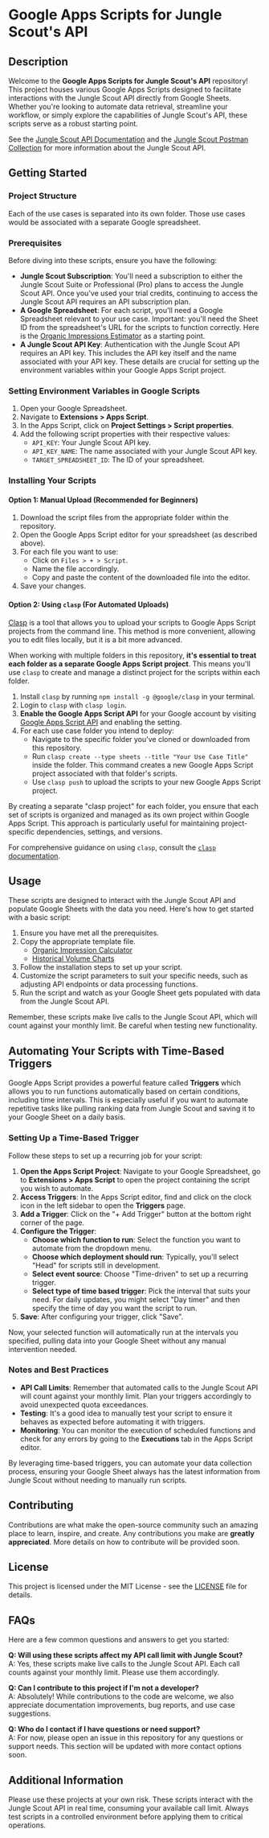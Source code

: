 # Google Apps Scripts for Jungle Scout's API

## Description
Welcome to the **Google Apps Scripts for Jungle Scout's API** repository! This project houses various Google Apps Scripts designed to facilitate interactions with the Jungle Scout API directly from Google Sheets. Whether you're looking to automate data retrieval, streamline your workflow, or simply explore the capabilities of Jungle Scout's API, these scripts serve as a robust starting point.

See the [Jungle Scout API Documentation](https://developer.junglescout.com) and the [Jungle Scout Postman Collection](https://postman.junglescout.com) for more information about the Jungle Scout API.

## Getting Started

### Project Structure
Each of the use cases is separated into its own folder. Those use cases would be associated with a separate Google spreadsheet.

### Prerequisites
Before diving into these scripts, ensure you have the following:

- **Jungle Scout Subscription**: You'll need a subscription to either the Jungle Scout Suite or Professional (Pro) plans to access the Jungle Scout API. Once you've used your trial credits, continuing to access the Jungle Scout API requires an API subscription plan.
- **A Google Spreadsheet**: For each script, you'll need a Google Spreadsheet relevant to your use case. Important: you'll need the Sheet ID from the spreadsheet's URL for the scripts to function correctly. Here is the [Organic Impressions Estimator](https://www.junglescout.com) as a starting point. 
- **A Jungle Scout API Key**: Authentication with the Jungle Scout API requires an API key. This includes the API key itself and the name associated with your API key. These details are crucial for setting up the environment variables within your Google Apps Script project.

### Setting Environment Variables in Google Scripts
1. Open your Google Spreadsheet.
2. Navigate to **Extensions > Apps Script**.
3. In the Apps Script, click on **Project Settings > Script properties**.
4. Add the following script properties with their respective values:
   - `API_KEY`: Your Jungle Scout API key.
   - `API_KEY_NAME`: The name associated with your Jungle Scout API key.
   - `TARGET_SPREADSHEET_ID`: The ID of your spreadsheet.

### Installing Your Scripts

#### Option 1: Manual Upload (Recommended for Beginners)
1. Download the script files from the appropriate folder within the repository.
2. Open the Google Apps Script editor for your spreadsheet (as described above).
3. For each file you want to use:
   - Click on `Files > + > Script`.
   - Name the file accordingly.
   - Copy and paste the content of the downloaded file into the editor.
4. Save your changes.

#### Option 2: Using `clasp` (For Automated Uploads)
[Clasp](https://github.com/google/clasp) is a tool that allows you to upload your scripts to Google Apps Script projects from the command line.  This method is more convenient, allowing you to edit files locally, but it is a bit more advanced.

When working with multiple folders in this repository, **it's essential to treat each folder as a separate Google Apps Script project**. This means you'll use `clasp` to create and manage a distinct project for the scripts within each folder.

1. Install `clasp` by running `npm install -g @google/clasp` in your terminal.
2. Login to `clasp` with `clasp login`.
3. **Enable the Google Apps Script API** for your Google account by visiting [Google Apps Script API](https://script.google.com/home/usersettings) and enabling the setting.
4. For each use case folder you intend to deploy:
   - Navigate to the specific folder you've cloned or downloaded from this repository.
   - Run `clasp create --type sheets --title "Your Use Case Title"` inside the folder. This command creates a new Google Apps Script project associated with that folder's scripts.
   - Use `clasp push` to upload the scripts to your new Google Apps Script project.

By creating a separate "clasp project" for each folder, you ensure that each set of scripts is organized and managed as its own project within Google Apps Script. This approach is particularly useful for maintaining project-specific dependencies, settings, and versions.

For comprehensive guidance on using `clasp`, consult the [`clasp` documentation](https://github.com/google/clasp).

## Usage
These scripts are designed to interact with the Jungle Scout API and populate Google Sheets with the data you need. Here's how to get started with a basic script:
1. Ensure you have met all the prerequisites.
2. Copy the appropriate template file. 
   - [Organic Impression Calculator](https://docs.google.com/spreadsheets/d/1BQZPbFI2K2kI6sAEvi3sm04Tfsdl_3YCrPAinZ7SDyY)
   - [Historical Volume Charts](https://docs.google.com/spreadsheets/d/17JBbXSH4rwhspOmQqyNrhYXRqRmxkgXZSiIP-90JSC4)
3. Follow the installation steps to set up your script.
4. Customize the script parameters to suit your specific needs, such as adjusting API endpoints or data processing functions.
5. Run the script and watch as your Google Sheet gets populated with data from the Jungle Scout API.

Remember, these scripts make live calls to the Jungle Scout API, which will count against your monthly limit. Be careful when testing new functionality.

## Automating Your Scripts with Time-Based Triggers

Google Apps Script provides a powerful feature called **Triggers** which allows you to run functions automatically based on certain conditions, including time intervals. This is especially useful if you want to automate repetitive tasks like pulling ranking data from Jungle Scout and saving it to your Google Sheet on a daily basis.

### Setting Up a Time-Based Trigger

Follow these steps to set up a recurring job for your script:

1. **Open the Apps Script Project**: Navigate to your Google Spreadsheet, go to **Extensions > Apps Script** to open the project containing the script you wish to automate.
2. **Access Triggers**: In the Apps Script editor, find and click on the clock icon in the left sidebar to open the **Triggers** page.
3. **Add a Trigger**: Click on the "+ Add Trigger" button at the bottom right corner of the page.
4. **Configure the Trigger**:
    - **Choose which function to run**: Select the function you want to automate from the dropdown menu.
    - **Choose which deployment should run**: Typically, you'll select "Head" for scripts still in development.
    - **Select event source**: Choose "Time-driven" to set up a recurring trigger.
    - **Select type of time based trigger**: Pick the interval that suits your need. For daily updates, you might select "Day timer" and then specify the time of day you want the script to run.
5. **Save**: After configuring your trigger, click "Save".

Now, your selected function will automatically run at the intervals you specified, pulling data into your Google Sheet without any manual intervention needed.

### Notes and Best Practices

- **API Call Limits**: Remember that automated calls to the Jungle Scout API will count against your monthly limit. Plan your triggers accordingly to avoid unexpected quota exceedances.
- **Testing**: It's a good idea to manually test your script to ensure it behaves as expected before automating it with triggers.
- **Monitoring**: You can monitor the execution of scheduled functions and check for any errors by going to the **Executions** tab in the Apps Script editor.

By leveraging time-based triggers, you can automate your data collection process, ensuring your Google Sheet always has the latest information from Jungle Scout without needing to manually run scripts.

## Contributing
Contributions are what make the open-source community such an amazing place to learn, inspire, and create. Any contributions you make are **greatly appreciated**. More details on how to contribute will be provided soon.

## License
This project is licensed under the MIT License - see the [LICENSE](LICENSE) file for details.

## FAQs
Here are a few common questions and answers to get you started:

**Q: Will using these scripts affect my API call limit with Jungle Scout?**  
A: Yes, these scripts make live calls to the Jungle Scout API. Each call counts against your monthly limit. Please use them accordingly.

**Q: Can I contribute to this project if I'm not a developer?**  
A: Absolutely! While contributions to the code are welcome, we also appreciate documentation improvements, bug reports, and use case suggestions.

**Q: Who do I contact if I have questions or need support?**  
A: For now, please open an issue in this repository for any questions or support needs. This section will be updated with more contact options soon.

## Additional Information
Please use these projects at your own risk. These scripts interact with the Jungle Scout API in real time, consuming your available call limit. Always test scripts in a controlled environment before applying them to critical operations.